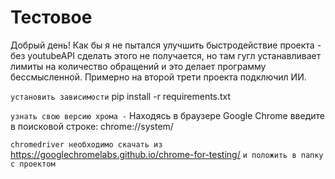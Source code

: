 # Тестовое

Добрый день! Как бы я не пытался улучшить быстродействие проекта - без youtubeAPI сделать этого не получается, но там гугл устанавливает лимиты на количество обращений и это делает программу бессмысленной. Примерно на второй трети проекта подключил ИИ.



`установить зависимости` pip install -r requirements.txt

`узнать свою версию хрома -` Находясь в браузере Google Chrome введите в поисковой строке: chrome://system/

`chromedriver необходимо скачать из` https://googlechromelabs.github.io/chrome-for-testing/ `и положить в папку с проектом`
